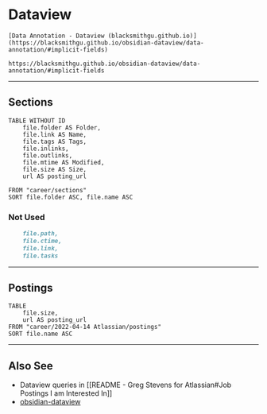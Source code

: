 # Dataview

```ad-tip
[Data Annotation - Dataview (blacksmithgu.github.io)](https://blacksmithgu.github.io/obsidian-dataview/data-annotation/#implicit-fields)

https://blacksmithgu.github.io/obsidian-dataview/data-annotation/#implicit-fields
```


---
## Sections
```dataview
TABLE WITHOUT ID
	file.folder AS Folder,
	file.link AS Name,
	file.tags AS Tags,	
	file.inlinks,
	file.outlinks,
	file.mtime AS Modified,
	file.size AS Size,
	url AS posting_url

FROM "career/sections"
SORT file.folder ASC, file.name ASC
```

### Not Used
```md
	file.path,	
	file.ctime,
	file.link,
	file.tasks
```


---
## Postings
```dataview
TABLE
	file.size,
	url AS posting_url
FROM "career/2022-04-14 Atlassian/postings"
SORT file.name ASC
```





---
## Also See
- Dataview queries in [[README - Greg Stevens for Atlassian#Job Postings I am Interested In]]
- [obsidian-dataview](https://blacksmithgu.github.io/obsidian-dataview/query/sources/)


